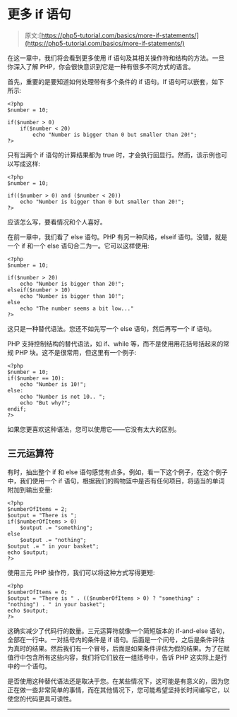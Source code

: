 # 更多 if 语句

> 原文:[https://php5-tutorial.com/basics/more-if-statements/](https://php5-tutorial.com/basics/more-if-statements/)

在这一章中，我们将会看到更多使用 if 语句及其相关操作符和结构的方法。一旦你深入了解 PHP，你会很快意识到它是一种有很多不同方式的语言。

首先，重要的是要知道如何处理带有多个条件的 if 语句。If 语句可以嵌套，如下所示:

```
<?php
$number = 10;

if($number > 0)
    if($number < 20)
        echo "Number is bigger than 0 but smaller than 20!";
?>
```

只有当两个 if 语句的计算结果都为 true 时，才会执行回显行。然而，该示例也可以写成这样:

```
<?php
$number = 10;

if(($number > 0) and ($number < 20))
    echo "Number is bigger than 0 but smaller than 20!";
?>
```

应该怎么写，要看情况和个人喜好。

<input type="hidden" name="IL_IN_ARTICLE">

在前一章中，我们看了 else 语句。PHP 有另一种风格，elseif 语句。没错，就是一个 if 和一个 else 语句合二为一。它可以这样使用:

```
<?php
$number = 10;

if($number > 20)
    echo "Number is bigger than 20!";
elseif($number > 10)
    echo "Number is bigger than 10!";
else
    echo "The number seems a bit low..."
?>
```

这只是一种替代语法。您还不如先写一个 else 语句，然后再写一个 if 语句。

PHP 支持控制结构的替代语法，如 if、while 等，而不是使用用花括号括起来的常规 PHP 块。这不是很常用，但这里有一个例子:

```
<?php
$number = 10;
if($number == 10):
    echo "Number is 10!";
else:
    echo "Number is not 10.. ";
    echo "But why?";
endif;
?>
```

如果您更喜欢这种语法，您可以使用它——它没有太大的区别。

## 三元运算符

有时，抽出整个 if 和 else 语句感觉有点多。例如，看一下这个例子，在这个例子中，我们使用一个 if 语句，根据我们的购物篮中是否有任何项目，将适当的单词附加到输出变量:

```
<?php
$numberOfItems = 2;
$output = "There is ";
if($numberOfItems > 0)
    $output .= "something";
else
    $output .= "nothing";
$output .= " in your basket";
echo $output;
?>
```

使用三元 PHP 操作符，我们可以将这种方式写得更短:

```
<?php
$numberOfItems = 0;
$output = "There is " . (($numberOfItems > 0) ? "something" : "nothing") . " in your basket";
echo $output;
?>
```

这确实减少了代码行的数量。三元运算符就像一个简短版本的 if-and-else 语句，全部在一行中。一对括号内的条件是 if 语句。后面是一个问号，之后是条件评估为真时的结果。然后我们有一个冒号，后面是如果条件评估为假的结果。为了在赋值行中包含所有这些内容，我们将它们放在一组括号中，告诉 PHP 这实际上是行中的一个语句。

是否使用这种替代语法还是取决于您。在某些情况下，这可能是有意义的，因为您正在做一些非常简单的事情，而在其他情况下，您可能希望坚持长时间编写它，以使您的代码更具可读性。

* * *